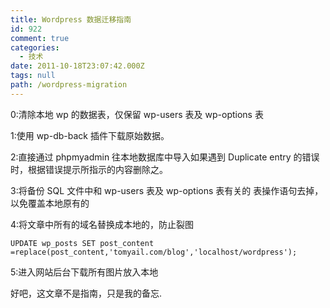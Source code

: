 ```yaml
---
title: Wordpress 数据迁移指南
id: 922
comment: true
categories:
  - 技术
date: 2011-10-18T23:07:42.000Z
tags: null
path: /wordpress-migration
---
```


0:清除本地 wp 的数据表，仅保留 wp-users 表及 wp-options 表

1:使用 wp-db-back 插件下载原始数据。

2:直接通过 phpmyadmin 往本地数据库中导入如果遇到 Duplicate entry 的错误时，根据错误提示所指示的内容删除之。

3:将备份 SQL 文件中和 wp-users 表及 wp-options 表有关的 表操作语句去掉，以免覆盖本地原有的

4:将文章中所有的域名替换成本地的，防止裂图

    UPDATE wp_posts SET post_content =replace(post_content,'tomyail.com/blog','localhost/wordpress');

5:进入网站后台下载所有图片放入本地

好吧，这文章不是指南，只是我的备忘.
